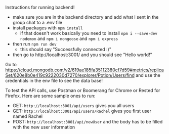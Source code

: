 Instructions for running backend!

* make sure you are in the backend directory and add what I sent in the group chat to a .env file
* install packages with `npm install`
    * if that doesn't work basically you need to install `npm i --save-dev nodemon` and `npm i mongoose` and `npm i express`
* then run `npm run dev`
    * this should say "Successfully connected :)"
* then go to http://localhost:3001/ and you should see "Hello world!"

Go to https://cloud.mongodb.com/v2/619ae185fa35112380cf7d59#metrics/replicaSet/620e8b0e419c9222030d7270/explorer/Potion/Users/find and use the credentials in the env file to see the data base!


To test the API calls, use Postman or Boomerang for Chrome or Rested for Firefox. Here are some sample ones to run:
* GET: `http://localhost:3001/api/users` gives you all users
* GET: `http://localhost:3001/api/users/Rachel` gives you first user named Rachel
* POST: `http://localhost:3001/api/newUser` and the body has to be filled with the new user information
